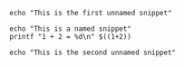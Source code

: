 ```
echo "This is the first unnamed snippet"
```

<!-- name="bash-tutorial" -->
```
echo "This is a named snippet"
printf "1 + 2 = %d\n" $((1+2))
```

```
echo "This is the second unnamed snippet"
```
